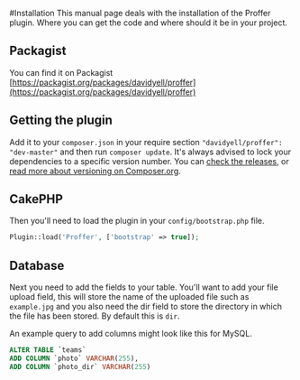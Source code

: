#Installation
This manual page deals with the installation of the Proffer plugin. Where you can get the code and where should it be in your project.

## Packagist
You can find it on Packagist [https://packagist.org/packages/davidyell/proffer](https://packagist.org/packages/davidyell/proffer)

## Getting the plugin
Add it to your `composer.json` in your require section `"davidyell/proffer": "dev-master"` and then run `composer update`.
It's always advised to lock your dependencies to a specific version number. You can [check the releases](https://github.com/davidyell/CakePHP3-Proffer/releases),
 or [read more about versioning on Composer.org](https://getcomposer.org/doc/01-basic-usage.md#package-versions).

## CakePHP
Then you'll need to load the plugin in your `config/bootstrap.php` file. 

```php
Plugin::load('Proffer', ['bootstrap' => true]);
```

## Database
Next you need to add the fields to your table. You'll want to add your file upload field, this will store the name of the 
uploaded file such as `example.jpg` and you also need the dir field to store the directory in which the file has been 
stored. By default this is `dir`.

An example query to add columns might look like this for MySQL.

```sql
ALTER TABLE `teams`
ADD COLUMN `photo` VARCHAR(255),
ADD COLUMN `photo_dir` VARCHAR(255)
```
